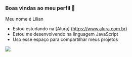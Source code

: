 ### Boas vindas ao meu perfil 🦋

Meu nome é Lilian

- Estou estudando na [Alura] (https://www.alura.com.br)
- Estou me desenvolvendo na linguagem JavaScript
- Uso esse espaço para compartilhar meus projetos

![](https://media.tenor.com/GOabrbLMl4AAAAAd/plink-cat-plink.gif)
